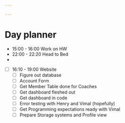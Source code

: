 ```yaml
---

---
```


# Day planner

- 15:00 - 16:00  Work on HW
- 22:00 - 22:20 Head to Bed
- 
- [ ] 16:10 - 19:00 Website
	- [ ] Figure out database
	- [ ] Account Form
	- [ ] Get Member Table done for Coaches
	- [ ] Get dashboard fleshed out
	- [ ] Get dashboard in code
	- [ ] Error testing with Henry and Vimal (hopefully)
	- [ ] Get Programming expectations ready with Vimal
	- [ ] Prepare Storage systems and Profile view
